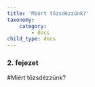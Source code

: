 ```yaml
---
title: 'Miért tőzsdézzünk?'
taxonomy:
    category:
        - docs
child_type: docs
---
```


### 2. fejezet

#Miért tőzsdézzünk?
